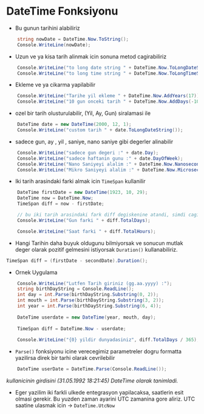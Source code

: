 # DateTime Fonksiyonu

* Bu gunun tarihini alabiliriz
```C#
    string nowDate = DateTime.Now.ToString();
    Console.WriteLine(nowDate);
```
* Uzun ve ya kisa tarih alinmak icin sonuna metod cagirabiliriz
```C#
    Console.WriteLine("to long date string " + DateTime.Now.ToLongDateString());
    Console.WriteLine("to long time string " + DateTime.Now.ToLongTimeString());
```
* Ekleme ve ya cikarma yapilabilir
```C#
    Console.WriteLine("Tarihe yil ekleme " + DateTime.Now.AddYears(17));
    Console.WriteLine("10 gun onceki tarih " + DateTime.Now.AddDays(-10));
```
* ozel bir tarih olusturulabilir, (Yil, Ay, Gun) siralamasi ile
```C#
    DateTime date = new DateTime(2000, 12, 1);
    Console.WriteLine("custom tarih " + date.ToLongDateString());
```
* sadece gun, ay , yil , saniye, nano saniye gibi degerler alinabilir
```C#
    Console.WriteLine("sadece gun degeri :" + date.Day);
    Console.WriteLine("sadece haftanin gunu :" + date.DayOfWeek);
    Console.WriteLine("Nano Saniyeyi alalim :" + DateTime.Now.Nanosecond);
    Console.WriteLine("Mikro Saniyeyi alalim :" + DateTime.Now.Microsecond);
```
* Iki tarih arasindaki farki almak icin `TimeSpan` kullanilir
```C#
    DateTime firstDate = new DateTime(1923, 10, 29);
    DateTime now = DateTime.Now;
    TimeSpan diff = now - firstDate;

    // bu iki tarih arasindaki fark diff degiskenine atandi, simdi cagirabiliriz
    Console.WriteLine("Gun farki " + diff.TotalDays);

    Console.WriteLine("Saat farki " + diff.TotalHours);
```
* Hangi Tarihin daha buyuk oldugunu bilmiyorsak ve sonucun mutlak deger olarak pozitif gelmesini istiyorsak `Duration()` kullanabiliriz.
```C#
TimeSpan diff = (firstDate - secondDate).Duration();
```
* Ornek Uygulama
```C#
    Console.WriteLine("Lutfen Tarih giriniz (gg.aa.yyyy) :");
    string birthDayString = Console.ReadLine();
    int day = int.Parse(birthDayString.Substring(0, 2));
    int mouth = int.Parse(birthDayString.Substring(3, 2));
    int year = int.Parse(birthDayString.Substring(6, 4));
    
    DateTime userdate = new DateTime(year, mouth, day);
    
    TimeSpan diff = DateTime.Now - userdate;
    
    Console.WriteLine("{0} yildir dunyadasiniz", diff.TotalDays / 365);
```
* `Parse()` fonksiyonu icine verecegimiz parametreler dogru formatta yazilirsa direk bir tarhi olarak cevrilebilir
```C#
    DateTime userDate = DateTime.Parse(Console.ReadLine());
```
*kullanicinin girdisini (31.05.1992 18:21:45) DateTime olarak tanimladi.*

* Eger yazilim iki farkli ulkede entegrasyon yapilacaksa, saatlerin esit olmasi gerekir. Bu yuzden zaman ayarini UTC zamanina gore aliriz. UTC saatine ulasmak icin -> `DateTime.UtcNow`